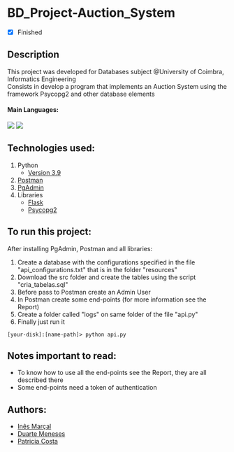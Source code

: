 # BD_Project-Auction_System
- [x] Finished

## Description
This project was developed for Databases subject @University of Coimbra, Informatics Engineering <br>
Consists in develop a program that implements an Auction System using the framework Psycopg2 and other database elements

#### Main Languages:
![](https://img.shields.io/badge/Python-333333?style=flat&logo=python&logoColor=4F74DA) ![](https://img.shields.io/badge/PostgresSQL-333333?style=flat&logo=postgresql&logoColor=white)

## Technologies used:
1. Python
    - [Version 3.9](https://www.python.org/downloads/release/python-390/)
2. [Postman](https://www.postman.com/downloads/)
3. [PgAdmin](https://www.pgadmin.org/download/)
4. Libraries
    - [Flask](https://pypi.org/project/Flask/)
    - [Psycopg2](https://pypi.org/project/psycopg2/)

## To run this project:
After installing PgAdmin, Postman and all libraries:
1. Create a database with the configurations specified in the file "api_configurations.txt" that is in the folder "resources"
2. Download the src folder and create the tables using the script "cria_tabelas.sql"<br>
3. Before pass to Postman create an Admin User<br>
4. In Postman create some end-points (for more information see the Report)<br>
5. Create a folder called "logs" on same folder of the file "api.py"
6. Finally just run it
```shellscript
[your-disk]:[name-path]> python api.py
```

## Notes important to read:
   - To know how to use all the end-points see the Report, they are all described there
   - Some end-points need a token of authentication<br>

## Authors:
- [Inês Marçal](https://github.com/inesmarcal)
- [Duarte Meneses](https://github.com/DMeneses01)
- [Patricia  Costa](https://github.com/patii01)
